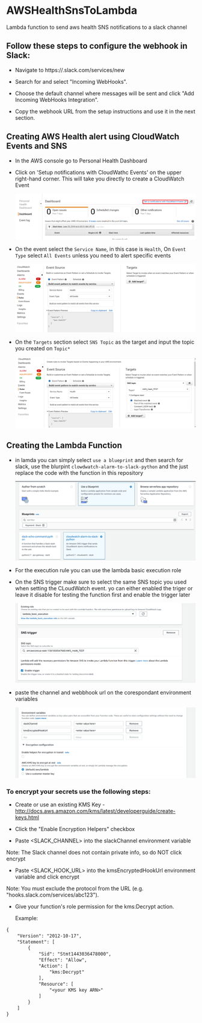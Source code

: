 # AWSHealthSnsToLambda
Lambda function to send aws health SNS notifications to a slack channel

## Follow these steps to configure the webhook in Slack:

  * Navigate to https://<your-team-domain>.slack.com/services/new

  * Search for and select "Incoming WebHooks".

  * Choose the default channel where messages will be sent and click "Add Incoming WebHooks Integration".

  * Copy the webhook URL from the setup instructions and use it in the next section.

## Creating AWS Health alert using CloudWatch Events and SNS

  * In the AWS console go to Personal Health Dashboard
	
  * Click on 'Setup notifications with CloudWathc Events' on the upper right-hand corner. This will take you directly to create a CloudWatch Event

	![](images/Personal%20Health.PNG)

  * On the event select the `Service Name`, in this case is `Health`,  On `Event Type` select `All Events` unless you need to alert specific events

	![](images/Event1.PNG)

  * On the `Targets` section select `SNS Topic` as the target and input the topic you created on `Topic*`

	![](images/Event2.PNG)

## Creating the Lambda Function
 
 * in lamda you can simply select  `use a blueprint` and then search for slack, use the blurpint `clowdwatch-alarm-to-slack-python` and the just replace the code with the function in this repository

	![](images/Lambda.PNG)

 * For the execution rule you can use the lambda basic execution role

 * On the SNS trigger make sure to select the same SNS topic you used when setting the CLoudWatch event. yo can either enabled the triger or leave it disable for testing the function first and enable the trigger later

	![](images/trigger.PNG)

 * paste the channel and webbhook url on the corespondant environment variables 
	
	![](images/env.PNG)

### To encrypt your secrets use the following steps:

  * Create or use an existing KMS Key - http://docs.aws.amazon.com/kms/latest/developerguide/create-keys.html

  * Click the "Enable Encryption Helpers" checkbox

  * Paste <SLACK_CHANNEL> into the slackChannel environment variable

  Note: The Slack channel does not contain private info, so do NOT click encrypt

  * Paste <SLACK_HOOK_URL> into the kmsEncryptedHookUrl environment variable and click encrypt

  Note: You must exclude the protocol from the URL (e.g. "hooks.slack.com/services/abc123").

  * Give your function's role permission for the kms:Decrypt action.

     Example:
```
{
    "Version": "2012-10-17",
    "Statement": [
        {
            "Sid": "Stmt1443036478000",
            "Effect": "Allow",
            "Action": [
                "kms:Decrypt"
            ],
            "Resource": [
                "<your KMS key ARN>"
            ]
        }
    ]
}
```
